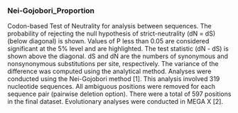 
### Nei-Gojobori_Proportion
Codon-based Test of Neutrality for analysis between sequences. 
The probability of rejecting the null hypothesis of strict-neutrality (dN = dS) (below diagonal) is shown. Values of P less than 0.05 are considered significant at the 5% level and are highlighted. The test statistic (dN - dS) is shown above the diagonal. dS and dN are the numbers of synonymous and nonsynonymous substitutions per site, respectively. The variance of the difference was computed using the analytical method. Analyses were conducted using the Nei-Gojobori method [1]. This analysis involved 319 nucleotide sequences. All ambiguous positions were removed for each sequence pair (pairwise deletion option). There were a total of 597 positions in the final dataset. Evolutionary analyses were conducted in MEGA X [2].
